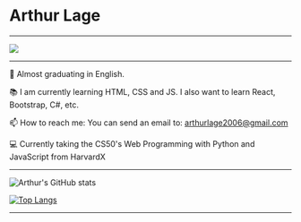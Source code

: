 # Arthur Lage

---

<img src="https://gist.githubusercontent.com/rowhitswami/8e1b262ffc0f2368890b72fbe26bacb5/raw/068f8cb8d21e579e5d46f75918c64eeaf97f19a0/hello.gif">

---

🎒 Almost graduating in English.

📚 I am currently learning HTML, CSS and JS. I also want to learn React, Bootstrap, C#, etc.

📫 How to reach me: You can send an email to: arthurlage2006@gmail.com

💻 Currently taking the CS50's Web Programming with Python and JavaScript from HarvardX 

---

![Arthur's GitHub stats](https://github-readme-stats.vercel.app/api?username=arthur-lage&show_icons=true&theme=synthwave)

[![Top Langs](https://github-readme-stats.vercel.app/api/top-langs/?username=arthur-lage&theme=synthwave)](https://github.com/anuraghazra/github-readme-stats)

---
